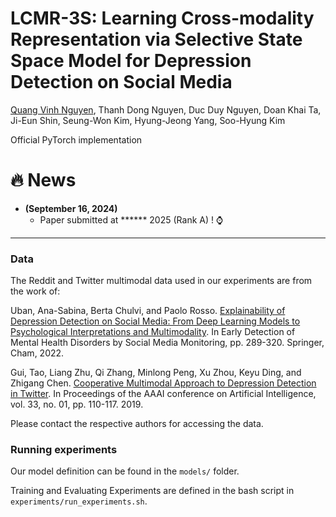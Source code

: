 # **LCMR-3S: Learning Cross-modality Representation via Selective State Space Model for Depression Detection on Social Media**

[Quang Vinh Nguyen](https://github.com/vinhhust2806), 
Thanh Dong Nguyen,
Duc Duy Nguyen,
Doan Khai Ta,
Ji-Eun Shin,
Seung-Won Kim,
Hyung-Jeong Yang,
Soo-Hyung Kim

Official PyTorch implementation

# :fire: News
* **(September 16, 2024)**
  * Paper submitted at ****** 2025 (Rank A) ! ⌚

<hr />

### Data

The Reddit and Twitter multimodal data used in our experiments are from the work of:

Uban, Ana-Sabina, Berta Chulvi, and Paolo Rosso. [Explainability of Depression Detection on Social Media: From Deep Learning Models to Psychological Interpretations and Multimodality](https://link.springer.com/chapter/10.1007/978-3-031-04431-1_13). In Early Detection of Mental Health Disorders by Social Media Monitoring, pp. 289-320. Springer, Cham, 2022.

Gui, Tao, Liang Zhu, Qi Zhang, Minlong Peng, Xu Zhou, Keyu Ding, and Zhigang Chen. [Cooperative Multimodal Approach to Depression Detection in Twitter](https://ojs.aaai.org/index.php/AAAI/article/view/3775). In Proceedings of the AAAI conference on Artificial Intelligence, vol. 33, no. 01, pp. 110-117. 2019.

Please contact the respective authors for accessing the data.

### Running experiments

Our model definition can be found in the `models/` folder. 

Training and Evaluating Experiments are defined in the bash script in `experiments/run_experiments.sh`.
